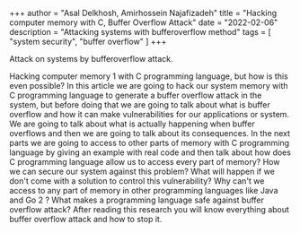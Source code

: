 +++
author = "Asal Delkhosh, Amirhossein Najafizadeh"
title = "Hacking computer memory with C, Buffer Overflow Attack"
date = "2022-02-06"
description = "Attacking systems with bufferoverflow method"
tags = [
    "system security",
    "buffer overflow"
]
+++

Attack on systems by bufferoverflow attack.
<!--more-->

Hacking computer memory 1 with C programming language, but how is this even possible? In this article we are going to hack our system memory with C programming language to generate a buffer overflow attack in the system, but before doing that we are going to talk about what is buffer overflow and how it can make vulnerabilities for our applications or system. We are going to talk about what is actually happening when buffer overflows and then we are going to talk about its consequences. In the next parts we are going to access to other parts of memory with C programming language by giving an example with real code and then talk about how does C programming language allow us to access every part of memory? How we can secure our system against this problem? What will happen if we don't come with a solution to control this vulnerability? Why can't we access to any part of memory in other programming languages like Java and Go 2 ? What makes a programming language safe against buffer overflow attack? After reading this research you will know everything about buffer overflow attack and how to stop it.
